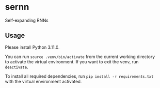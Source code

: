 # sernn

Self-expanding RNNs

## Usage

Please install Python 3.11.0.

You can run `source .venv/bin/activate` from the current working directory to activate the virtual environment. If you want to exit the venv, run `deactivate`.

To install all required dependencies, run `pip install -r requirements.txt` with the virtual environment activated.
